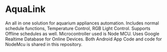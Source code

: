 # AquaLink
An all in one solution for aquarium appliances automation. Includes normal schedule functions, Temperature Control, RGB Light Control. Supports Offline schedules as well. 
Microcontroller used is Node MCU.
Uses Google Realtime Database for Online Devices.
Both Android App Code and code for NodeMcu is shared in this repository.

